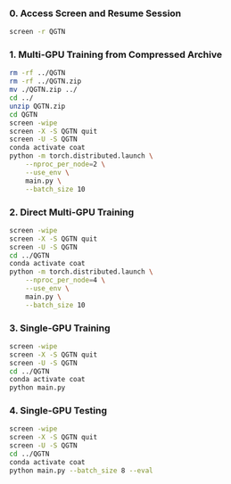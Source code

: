 ### 0. Access Screen and Resume Session
```bash
screen -r QGTN
```

### 1. Multi-GPU Training from Compressed Archive
```bash
rm -rf ../QGTN
rm -rf ../QGTN.zip
mv ./QGTN.zip ../
cd ../
unzip QGTN.zip
cd QGTN
screen -wipe
screen -X -S QGTN quit
screen -U -S QGTN
conda activate coat
python -m torch.distributed.launch \
    --nproc_per_node=2 \
    --use_env \
    main.py \
    --batch_size 10
```

### 2. Direct Multi-GPU Training
```bash
screen -wipe
screen -X -S QGTN quit
screen -U -S QGTN
cd ../QGTN
conda activate coat
python -m torch.distributed.launch \
    --nproc_per_node=4 \
    --use_env \
    main.py \
    --batch_size 10
```

### 3. Single-GPU Training
```bash
screen -wipe
screen -X -S QGTN quit
screen -U -S QGTN
cd ../QGTN
conda activate coat
python main.py
```

### 4. Single-GPU Testing
```bash
screen -wipe
screen -X -S QGTN quit
screen -U -S QGTN
cd ../QGTN
conda activate coat
python main.py --batch_size 8 --eval
```
